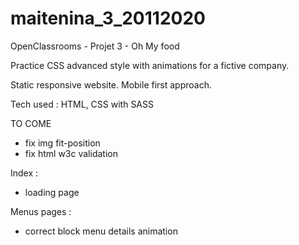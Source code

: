 # maitenina_3_20112020
OpenClassrooms - Projet 3 - Oh My food

Practice CSS advanced style with animations for a fictive company.

Static responsive website. Mobile first approach.

Tech used : HTML, CSS with SASS


TO COME

* fix img fit-position
* fix html w3c validation

Index :
- loading page

Menus pages :
 - correct block menu details animation
